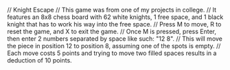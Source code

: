 // Knight Escape 
// This game was from one of my projects in college. 
// It features an 8x8 chess board with 62 white knights, 1 free space, and 1 black knight that has to work his way into the free space.
// Press M to move, R to reset the game, and X to exit the game.
// Once M is pressed, press Enter, then enter 2 numbers separated by space like such: "12 8".
// This will move the piece in position 12 to position 8, assuming one of the spots is empty.
// Each move costs 5 points and trying to move two filled spaces results in a deduction of 10 points.
